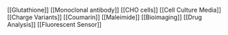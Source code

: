 [[Glutathione]]
[[Monoclonal antibody]]
[[CHO cells]]
[[Cell Culture Media]]
[[Charge Variants]]
[[Coumarin]]
[[Maleimide]]
[[Bioimaging]]
[[Drug Analysis]]
[[Fluorescent Sensor]]
